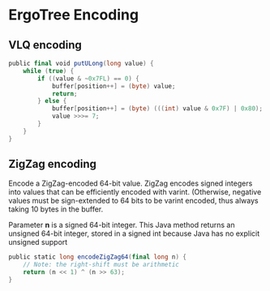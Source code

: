 # ErgoTree Encoding

## VLQ encoding

```scala
public final void putULong(long value) {
    while (true) {
        if ((value & ~0x7FL) == 0) {
            buffer[position++] = (byte) value;
            return;
        } else {
            buffer[position++] = (byte) (((int) value & 0x7F) | 0x80);
            value >>>= 7;
        }
    }
}
```

## ZigZag encoding

Encode a ZigZag-encoded 64-bit value. ZigZag encodes signed integers into values that can be efficiently encoded with varint. (Otherwise, negative values must be sign-extended to 64 bits to be varint encoded, thus always taking 10 bytes in the buffer.

Parameter **n** is a signed 64-bit integer. This Java method returns an unsigned 64-bit integer, stored in a signed int because Java has no explicit unsigned support

```scala
public static long encodeZigZag64(final long n) {
    // Note: the right-shift must be arithmetic
    return (n << 1) ^ (n >> 63);
}
```